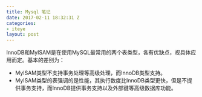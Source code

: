 ```yaml
---
title: Mysql 笔记
date: 2017-02-11 18:32:31 Z
categories:
- iteye
layout: post
---
```


InnoDB和MyISAM是在使用MySQL最常用的两个表类型，各有优缺点，视具体应用而定。基本的差别为：
* MyISAM类型不支持事务处理等高级处理，而InnoDB类型支持。
* MyISAM类型的表强调的是性能，其执行数度比InnoDB类型更快，但是不提供事务支持，而InnoDB提供事务支持以及外部键等高级数据库功能。
